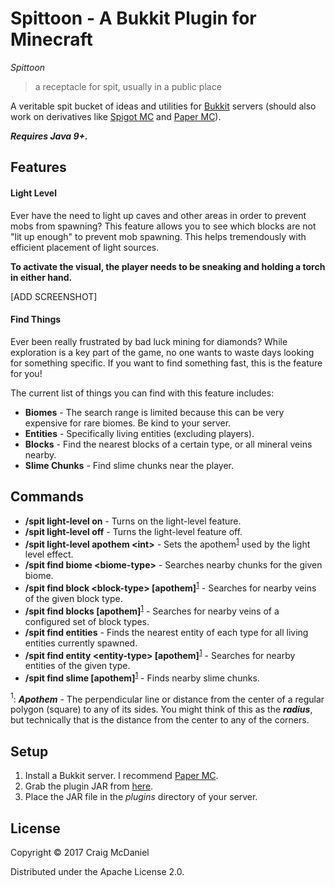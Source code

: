 # Spittoon - A Bukkit Plugin for Minecraft
_Spittoon_
> a receptacle for spit, usually in a public place

A veritable spit bucket of ideas and utilities for [Bukkit](https://bukkit.org) servers (should also work on derivatives 
like [Spigot MC](https://spigotmc.org) and [Paper MC](https://papermc.io)).

___Requires Java 9+.___

## Features

#### Light Level
Ever have the need to light up caves and other areas in order to prevent mobs from spawning? This feature allows you 
to see which blocks are not "lit up enough" to prevent mob spawning. This helps tremendously with efficient placement of
light sources.

__To activate the visual, the player needs to be sneaking and holding a torch in either hand.__

[ADD SCREENSHOT]

#### Find Things
Ever been really frustrated by bad luck mining for diamonds? While exploration is a key part of the game, no one wants 
to waste days looking for something specific. If you want to find something fast, this is the feature for you!

The current list of things you can find with this feature includes:
* __Biomes__ - The search range is limited because this can be very expensive for rare biomes. Be kind to your server.
* __Entities__ - Specifically living entities (excluding players).
* __Blocks__ - Find the nearest blocks of a certain type, or all mineral veins nearby.
* __Slime Chunks__ - Find slime chunks near the player.

## Commands
* __/spit light-level on__ - Turns on the light-level feature.
* __/spit light-level off__ - Turns the light-level feature off.
* __/spit light-level apothem &lt;int>__ - Sets the apothem<sup>[1](#apothem)</sup> used by the light level effect.
* __/spit find biome &lt;biome-type>__ - Searches nearby chunks for the given biome.
* __/spit find block &lt;block-type> [apothem]__<sup>[1](#apothem)</sup> - Searches for nearby veins of the given 
    block type.
* __/spit find blocks [apothem]__<sup>[1](#apothem)</sup> - Searches for nearby veins of a configured set of block 
    types.
* __/spit find entities__ - Finds the nearest entity of each type for all living entities currently spawned.
* __/spit find entity &lt;entity-type> [apothem]__<sup>[1](#apothem)</sup> - Searches for nearby entities of the given
    type.
* __/spit find slime [apothem]__<sup>[1](#apothem)</sup> - Finds nearby slime chunks.

<a name="apothem"><sup>1</sup></a>: ___Apothem___ - The perpendicular line or distance from the center of a regular
polygon (square) to any of its sides. You might think of this as the ___radius___, but technically that is the 
distance from the center to any of the corners.

## Setup

1. Install a Bukkit server. I recommend [Paper MC](https://papermc.io).
2. Grab the plugin JAR from [here](https://dev.bukkit.org/projects/spittoon/files).
3. Place the JAR file in the _plugins_ directory of your server.

## License

Copyright © 2017 Craig McDaniel

Distributed under the Apache License 2.0.
